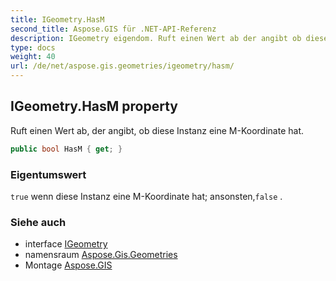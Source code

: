 ```yaml
---
title: IGeometry.HasM
second_title: Aspose.GIS für .NET-API-Referenz
description: IGeometry eigendom. Ruft einen Wert ab der angibt ob diese Instanz eine MKoordinate hat.
type: docs
weight: 40
url: /de/net/aspose.gis.geometries/igeometry/hasm/
---
```

## IGeometry.HasM property

Ruft einen Wert ab, der angibt, ob diese Instanz eine M-Koordinate hat.

```csharp
public bool HasM { get; }
```

### Eigentumswert

`true` wenn diese Instanz eine M-Koordinate hat; ansonsten,`false` .

### Siehe auch

* interface [IGeometry](../)
* namensraum [Aspose.Gis.Geometries](../../igeometry/)
* Montage [Aspose.GIS](../../../)


